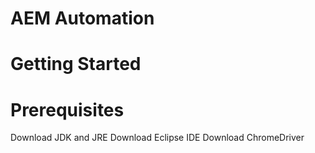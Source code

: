 # AEM Automation
# Getting Started
# Prerequisites
Download JDK and JRE 
Download Eclipse IDE 
Download ChromeDriver

